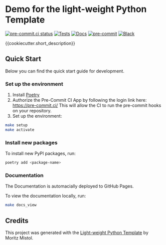 # Demo for the light-weight Python Template

[![pre-commit.ci status](https://results.pre-commit.ci/badge/github/MoritzM00/python-template/main.svg)](https://results.pre-commit.ci/latest/github/MoritzM00/python-template/main)
[![Tests](https://github.com/MoritzM00/python-template/actions/workflows/test.yaml/badge.svg)](https://github.com/MoritzM00/python-template/actions/workflows/test.yaml)
[![Docs](https://github.com/MoritzM00/python-template-demo/actions/workflows/deploy.yaml/badge.svg)](https://github.com/MoritzM00/python-template-demo/actions/workflows/deploy.yaml)
[![pre-commit](https://img.shields.io/badge/pre--commit-enabled-brightgreen?logo=pre-commit&logoColor=white)][pre-commit]
[![Black](https://img.shields.io/badge/code%20style-black-000000.svg)][black]

[pre-commit]: https://github.com/pre-commit/pre-commit
[black]: https://github.com/psf/black

{{cookiecutter.short_description}}

## Quick Start

Below you can find the quick start guide for development.

### Set up the environment

1. Install [Poetry](https://python-poetry.org/docs/#installation)
2. Authorize the Pre-Commit CI App by following the login link here: <https://pre-commit.ci/>
   This will allow the CI to run the pre-commit hooks on your repository.
3. Set up the environment:

```bash
make setup
make activate
```

### Install new packages

To install new PyPI packages, run:

```bash
poetry add <package-name>
```

### Documentation

The Documentation is automacially deployed to GitHub Pages.

To view the documentation locally, run:

```bash
make docs_view
```

## Credits

This project was generated with the [Light-weight Python Template](https://github.com/MoritzM00/python-template) by Moritz Mistol.
